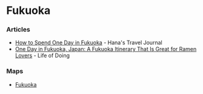 # Fukuoka

### Articles

* [How to Spend One Day in Fukuoka](https://hanastraveljournal.com/one-day-in-fukuoka/) - Hana's Travel Journal
* [One Day in Fukuoka, Japan: A Fukuoka Itinerary That Is Great for Ramen Lovers](https://lifeofdoing.com/one-day-in-fukuoka-japan-itinerary/) - Life of Doing

### Maps

* [Fukuoka](https://www.google.com/maps/d/viewer?mid=1iPunUbPbwRo4hhzytjrVOb7i-9JO9qm8\&ll=33.58524226938215%2C130.4443918976562\&z=13)
